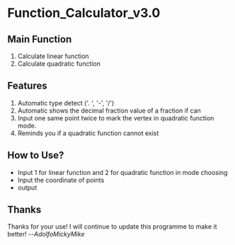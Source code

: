 # Function_Calculator_v3.0
## Main Function
1. Calculate linear function
2. Calculate quadratic function

## Features
1. Automatic type detect ('.  ', '-', '/')
2. Automatic shows the decimal fraction value of a fraction if can
3. Input one same point twice to mark the vertex in quadratic function mode.
4. Reminds you if a quadratic function cannot exist

## How to Use?
- Input 1 for linear function and 2 for quadratic function in mode choosing
- Input the coordinate of points
- output

## Thanks
Thanks for your use! I will continue to update this programme to make it better!
--*AdolfoMickyMike*
